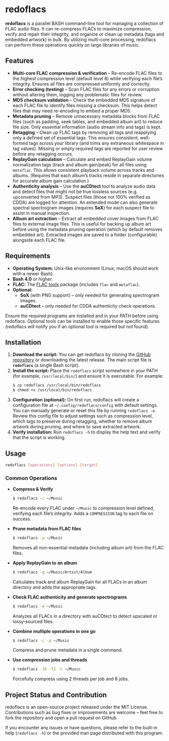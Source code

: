 # redoflacs

**redoflacs** is a parallel BASH command-line tool for managing a collection of FLAC audio files. It can re-compress FLACs to maximize compression, verify and repair their integrity, and organize or clean up metadata (tags and embedded artwork) in bulk. By utilizing multi-core processing, redoflacs can perform these operations quickly on large libraries of music.

## Features

- **Multi-core FLAC compression & verification** – Re-encode FLAC files to the highest compression level (default level 8) while verifying each file’s integrity. Ensures all files are compressed uniformly and correctly.
- **Error checking (testing)** – Scan FLAC files for any errors or corruption without altering them, logging any problematic files for review.
- **MD5 checksum validation** – Check the embedded MD5 signature of each FLAC file to identify files missing a checksum. This helps detect files that may need re-encoding to embed a proper MD5.
- **Metadata pruning** – Remove unnecessary metadata blocks from FLAC files (such as padding, seek tables, and embedded album art) to reduce file size. Only essential information (audio stream info and tags) is kept.
- **Retagging** – Clean up FLAC tags by removing all tags and reapplying only a defined set of essential tags. This ensures consistent, well-formed tags across your library (and trims any extraneous whitespace in tag values). Missing or empty required tags are reported for user review before any retagging occurs.
- **ReplayGain calculation** – Calculate and embed ReplayGain volume normalization tags (track and album gain/peak) for all files using `metaflac`. This allows consistent playback volume across tracks and albums. (Requires that each album’s tracks reside in separate directories for accurate album gain calculation.)
- **Authenticity analysis** – Use the **auCDtect** tool to analyze audio data and detect files that might not be true lossless sources (e.g. upconverted from MP3). Suspect files (those not 100% verified as CDDA) are logged for attention. An extended mode can also generate spectral spectrogram images (requires **SoX**) for each suspect file to assist in manual inspection.
- **Album art extraction** – Extract all embedded cover images from FLAC files to external image files. This is useful for backing up album art before using the metadata pruning operation (which by default removes embedded art). Extracted images are saved to a folder (configurable) alongside each FLAC file.

## Requirements

- **Operating System:** Unix-like environment (Linux; macOS should work with a newer Bash).
- **Bash 4.0** or higher.
- **FLAC:** The [FLAC tools](https://xiph.org/flac/) package (includes `flac` and `metaflac`).
- **Optional:**
  - **SoX** (with PNG support) – only needed for generating spectrogram images.
  - **auCDtect** – only needed for CDDA authenticity check operations.

Ensure the required programs are installed and in your PATH before using redoflacs. Optional tools can be installed to enable those specific features (redoflacs will notify you if an optional tool is required but not found).

## Installation

1. **Download the script:** You can get redoflacs by cloning the [GitHub repository](https://github.com/sirjaren/redoflacs) or downloading the latest release. The main script file is **`redoflacs`** (a single Bash script).
2. **Install the script:** Place the `redoflacs` script somewhere in your PATH (for example, `/usr/local/bin/`) and ensure it is executable. For example:
   ```bash
   $ cp redoflacs /usr/local/bin/redoflacs
   $ chmod +x /usr/local/bin/redoflacs
   ```
3. **Configuration (optional):** On first run, redoflacs will create a configuration file at `~/.config/redoflacs/config` with default settings. You can manually generate or reset this file by running `redoflacs -o`. Review this config file to adjust settings such as compression level, which tags to preserve during retagging, whether to remove album artwork during pruning, and where to save extracted artwork.
4. **Verify installation:** Run `redoflacs -h` to display the help text and verify that the script is working.

## Usage
```bash
redoflacs [operations] [options] [target]
```

### Common Operations

- **Compress & Verify**
  ```bash
  $ redoflacs -c ~/Music
  ```
  Re-encode every FLAC under `~/Music` to compression level defined, verifying each file’s integrity. Adds a `COMPRESSION` tag to each file on success.

- **Prune metadata from FLAC files**
  ```bash
  $ redoflacs -p ~/Music
  ```
  Removes all non-essential metadata (including album art) from the FLAC files.

- **Apply ReplayGain to an album**
  ```bash
  $ redoflacs -g ~/Music/Artist/Album
  ```
  Calculates track and album ReplayGain for all FLACs in an album directory and adds the appropriate tags.

- **Check FLAC authenticity and generate spectrograms**
  ```bash
  $ redoflacs -A ~/Music
  ```
  Analyzes all FLACs in a directory with auCDtect to detect upscaled or lossy-sourced files.

- **Combine multiple operations in one go**
  ```bash
  $ redoflacs -c -p ~/Music
  ```
  Compress and prune metadata in a single command.

- **Use compression jobs and threads**
  ```bash
  $ redoflacs -J8 -T2 -C ~/Music
  ```
  Forcefully compress using 2 threads per job and 8 jobs.

## Project Status and Contribution

redoflacs is an open-source project released under the MIT License. Contributions such as bug fixes or improvements are welcome – feel free to fork the repository and open a pull request on GitHub.

If you encounter any issues or have questions, please refer to the built-in help (`redoflacs -h`) or the provided man page distributed with this program.
